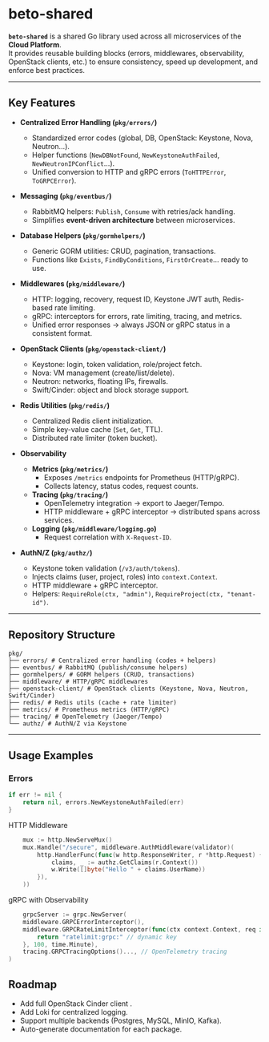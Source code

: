 # beto-shared

**`beto-shared`** is a shared Go library used across all microservices of the **Cloud Platform**.  
It provides reusable building blocks (errors, middlewares, observability, OpenStack clients, etc.) to ensure consistency, speed up development, and enforce best practices.

---

## Key Features

- **Centralized Error Handling (`pkg/errors/`)**
  - Standardized error codes (global, DB, OpenStack: Keystone, Nova, Neutron…).
  - Helper functions (`NewDBNotFound`, `NewKeystoneAuthFailed`, `NewNeutronIPConflict`…).
  - Unified conversion to HTTP and gRPC errors (`ToHTTPError`, `ToGRPCError`).

- **Messaging (`pkg/eventbus/`)**
  - RabbitMQ helpers: `Publish`, `Consume` with retries/ack handling.
  - Simplifies **event-driven architecture** between microservices.

- **Database Helpers (`pkg/gormhelpers/`)**
  - Generic GORM utilities: CRUD, pagination, transactions.
  - Functions like `Exists`, `FindByConditions`, `FirstOrCreate`… ready to use.

- **Middlewares (`pkg/middleware/`)**
  - HTTP: logging, recovery, request ID, Keystone JWT auth, Redis-based rate limiting.
  - gRPC: interceptors for errors, rate limiting, tracing, and metrics.
  - Unified error responses → always JSON or gRPC status in a consistent format.

- **OpenStack Clients (`pkg/openstack-client/`)**
  - Keystone: login, token validation, role/project fetch.
  - Nova: VM management (create/list/delete).
  - Neutron: networks, floating IPs, firewalls.
  - Swift/Cinder: object and block storage support.

- **Redis Utilities (`pkg/redis/`)**
  - Centralized Redis client initialization.
  - Simple key-value cache (`Set`, `Get`, TTL).
  - Distributed rate limiter (token bucket).

- **Observability**
  - **Metrics (`pkg/metrics/`)**
    - Exposes `/metrics` endpoints for Prometheus (HTTP/gRPC).
    - Collects latency, status codes, request counts.
  - **Tracing (`pkg/tracing/`)**
    - OpenTelemetry integration → export to Jaeger/Tempo.
    - HTTP middleware + gRPC interceptor → distributed spans across services.
  - **Logging (`pkg/middleware/logging.go`)**
    - Request correlation with `X-Request-ID`.

- **AuthN/Z (`pkg/authz/`)**
  - Keystone token validation (`/v3/auth/tokens`).
  - Injects claims (user, project, roles) into `context.Context`.
  - HTTP middleware + gRPC interceptor.
  - Helpers: `RequireRole(ctx, "admin")`, `RequireProject(ctx, "tenant-id")`.

---

## Repository Structure
```
pkg/
├── errors/ # Centralized error handling (codes + helpers)
├── eventbus/ # RabbitMQ (publish/consume helpers)
├── gormhelpers/ # GORM helpers (CRUD, transactions)
├── middleware/ # HTTP/gRPC middlewares
├── openstack-client/ # OpenStack clients (Keystone, Nova, Neutron, Swift/Cinder)
├── redis/ # Redis utils (cache + rate limiter)
├── metrics/ # Prometheus metrics (HTTP/gRPC)
├── tracing/ # OpenTelemetry (Jaeger/Tempo)
└── authz/ # AuthN/Z via Keystone
```

---

## Usage Examples

### Errors
```go
if err != nil {
    return nil, errors.NewKeystoneAuthFailed(err)
}
```
HTTP Middleware
```go
    mux := http.NewServeMux()
    mux.Handle("/secure", middleware.AuthMiddleware(validator)(
        http.HandlerFunc(func(w http.ResponseWriter, r *http.Request) {
            claims, _ := authz.GetClaims(r.Context())
            w.Write([]byte("Hello " + claims.UserName))
        }),
    ))
```
gRPC with Observability
```go
    grpcServer := grpc.NewServer(
    middleware.GRPCErrorInterceptor(),
    middleware.GRPCRateLimitInterceptor(func(ctx context.Context, req interface{}) string {
        return "ratelimit:grpc:" // dynamic key
    }, 100, time.Minute),
    tracing.GRPCTracingOptions()..., // OpenTelemetry tracing
)
```

 ## Roadmap
   - Add full OpenStack Cinder client .
   - Add Loki for centralized logging.
   - Support multiple backends (Postgres, MySQL, MinIO, Kafka).
   - Auto-generate documentation for each package.